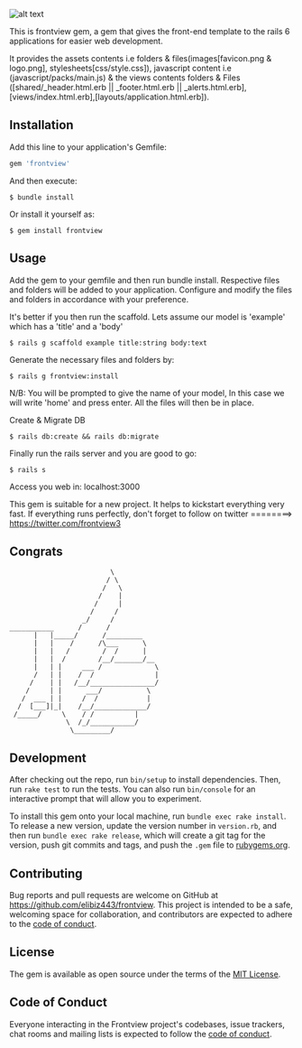 ![alt text](https://viewfront.herokuapp.com/assets/logo.png)

This is frontview gem, a gem that gives the front-end template to the rails 6 applications for easier web development.

It provides the assets contents i.e folders & files(images[favicon.png & logo.png], stylesheets[css/style.css]), javascript content i.e (javascript/packs/main.js) & the views contents folders & Files ([shared/_header.html.erb || _footer.html.erb || _alerts.html.erb],[views/index.html.erb],[layouts/application.html.erb]).

## Installation

Add this line to your application's Gemfile:

```ruby
gem 'frontview'
```

And then execute:

    $ bundle install

Or install it yourself as:

    $ gem install frontview

## Usage

Add the gem to your gemfile and then run bundle install. Respective files and folders will be added to your application. Configure and modify the files and folders in accordance with your preference.

It's better if you then run the scaffold. Lets assume our model is 'example' which has a 'title' and a 'body'

    $ rails g scaffold example title:string body:text

Generate the necessary files and folders by:

    $ rails g frontview:install

N/B: You will be prompted to give the name of your model,
In this case we will write 'home' and press enter. All the files will then be in place. 

Create & Migrate DB

    $ rails db:create && rails db:migrate

Finally run the rails server and you are good to go:

    $ rails s

Access you web in: localhost:3000

This gem is suitable for a new project. It helps to kickstart everything very fast. 
If everything runs perfectly, don't forget to follow on twitter ========> https://twitter.com/frontview3

## Congrats

                             \
                            / \
                           /   \
                          /    |
                         /     |
                        /     /
                      _/     /
    ___________      /      /
          |   |_____/      /_________
          |   |    /      /\___      \
          |   |   /        /  /      |
          |   |  /        /__/_______/__
          |   | |     ___ /             \
          /   | |    /  /               |
         /    | |   /__/________________/
        /     | |      ___/           \
       /  ___ | |     /  /            |
      /  [___]|_|    /__/_____________/
     /_____/     \    / /          |   
                  \  /_/___________/
                   \_________/

## Development

After checking out the repo, run `bin/setup` to install dependencies. Then, run `rake test` to run the tests. You can also run `bin/console` for an interactive prompt that will allow you to experiment.

To install this gem onto your local machine, run `bundle exec rake install`. To release a new version, update the version number in `version.rb`, and then run `bundle exec rake release`, which will create a git tag for the version, push git commits and tags, and push the `.gem` file to [rubygems.org](https://rubygems.org).

## Contributing

Bug reports and pull requests are welcome on GitHub at https://github.com/elibiz443/frontview. This project is intended to be a safe, welcoming space for collaboration, and contributors are expected to adhere to the [code of conduct](https://github.com/elibiz443/frontview/blob/master/CODE_OF_CONDUCT.md).


## License

The gem is available as open source under the terms of the [MIT License](https://opensource.org/licenses/MIT).

## Code of Conduct

Everyone interacting in the Frontview project's codebases, issue trackers, chat rooms and mailing lists is expected to follow the [code of conduct](https://github.com/elibiz443/frontview/blob/master/CODE_OF_CONDUCT.md).
